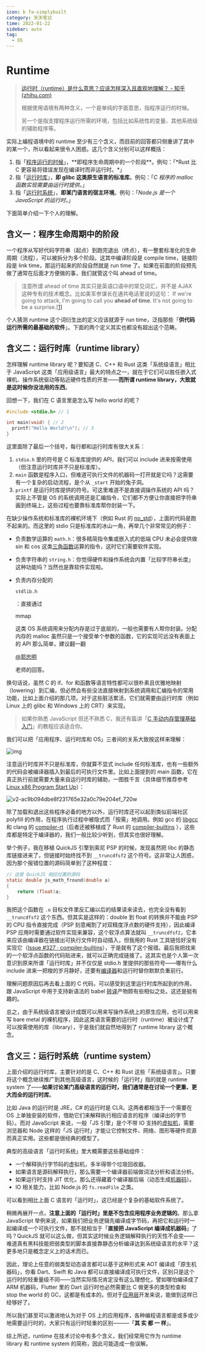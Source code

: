 ```yaml
---
icon: b fa-simplybuilt
category: 天天笔记
time: 2022-01-22
sidebar: auto
tag:
  - OS
---
```


# Runtime

> [运行时（runtime）是什么意思？应该怎样深入且直观地理解？ - 知乎 (zhihu.com)](https://www.zhihu.com/question/20607178)
>
> 根据使用语境有两种含义，一个是单纯的字面意思，指程序运行的时候。
>
> 另一个是指支撑程序运行所需的环境，包括比如系统性的变量、其他系统级的辅助程序等。

实际上编程语境中的 runtime 至少有三个含义，而目前的回答都只侧重讲了其中的某一个，所以看起来很令人困惑。这几个含义分别可以这样概括：

1. 指「[程序运行的时候](https://en.wikipedia.org/wiki/Runtime_(program_lifecycle_phase))」，**即程序生命周期中的一个阶段**。例句：「*Rust 比 C 更容易将错误发现在编译时而非运行时。*」
2. 指「[运行时库](https://en.wikipedia.org/wiki/Runtime_library)」，**即 glibc 这类原生语言的标准库**。例句：「*C 程序的 malloc 函数实现需要由运行时提供。*」
3. 指「[运行时系统](https://en.wikipedia.org/wiki/Runtime_system)」，**即某门语言的宿主环境**。例句：「*Node.js 是一个 JavaScript 的运行时。*」

下面简单介绍一下个人的理解。

## 含义一：程序生命周期中的阶段

一个程序从写好代码字符串（起点）到跑完退出（终点），有一整套标准化的生命周期（流程），可以被拆分为多个阶段。这其中编译阶段是 compile time，链接阶段是 link time，那运行起来的阶段自然就是 run time 了。如果在前面的阶段预先做了通常在后面才方便做的事，我们就管这个叫 ahead of time。

> 注意所谓 ahead of time 其实只是英语口语中的常见词汇，并不是 AJAX 这种专有的技术概念。比如美军参谋长在通共电话里说的这句：
> If we're going to attack, I'm going to call you **ahead of time**. It's not going to be a surprise.[[1\]](https://www.zhihu.com/question/20607178#ref_1)

个人猜测 runtime 这个词衍生出的定义应该就源于 run time，泛指那些「**供代码运行所需的最基础的软件**」。下面的两个定义其实也都没有超出这个范畴。

## 含义二：运行时库（runtime library）

怎样理解 runtime library 呢？要知道 C、C++ 和 Rust 这类「系统级语言」相比于 JavaScript 这类「应用级语言」最大的特点之一，就在于它们可以胜任嵌入式裸机、操作系统驱动等贴近硬件性质的开发——**而所谓 runtime library，大致就是这时候你没法用的东西**。

回想一下，我们在 C 语言里是怎么写 hello world 的呢？

```c
#include <stdio.h> // 1

int main(void) { // 2
  printf("Hello World!\n"); // 3
}
```

这里面除了最后一个括号，每行都和运行时库有很大关系：

1. `stdio.h` 里的符号是 C 标准库提供的 API，我们可以 include 进来按需使用（但注意运行时库并不只是标准库）。
2. `main` 函数是程序入口，但难道可执行文件的机器码一打开就是它吗？这需要有一个复杂的启动流程，是个从 `_start` 开始的兔子洞。
3. `printf` 是运行时库提供的符号。可这里难道不是直接调操作系统的 API 吗？实际上不管是 OS 的系统调用还是汇编指令，它们都不方便让你直接把字符串画到终端上，这些过程也要靠标准库帮你封装一下。

在缺少操作系统和标准库的裸机环境下（例如 Rust 的 [no_std](https://docs.rust-embedded.org/book/intro/no-std.html)），上面的代码是跑不起来的。而这里的 stdio 只是标准库的冰山一角，再举几个非常常见的例子：

- 负责数学运算的 `math.h`：很多精简指令集或嵌入式的低端 CPU 未必会提供做 sin 和 cos 这类[三角函数](https://www.zhihu.com/search?q=三角函数&search_source=Entity&hybrid_search_source=Entity&hybrid_search_extra={"sourceType"%3A"answer"%2C"sourceId"%3A2133648600})运算的指令，这时它们需要软件实现。

- 负责字符串的 `string.h`：你觉得硬件和操作系统会内置「比较字符串长度」这种功能吗？当然也是靠软件实现啦。

- 负责内存分配的

   

  ```
  stdlib.h
  ```

  ：直接通过

   

  mmap

   

  这类 OS 系统调用来分配内存是过于底层的，一般也需要有人帮你封装。分配内存的 malloc 虽然只是一个接受单个参数的函数，它的实现可远没有表面上的 API 那么简单，建议翻一翻

   

  [@郭忠明](https://www.zhihu.com/people/bb0d908a66935400e75154587ae4a3fb)

   

  老师的回答。

换句话说，虽然 C 的 if、for 和函数等语言特性都可以很朴素且优雅地映射（lowering）到汇编，但必然会有些没法直接映射到系统调用和汇编指令的常用功能，比如上面介绍的那几项。对于这些脏活累活，它们就需要由运行时库（例如 Linux 上的 glibc 和 Windows 上的 CRT）来实现。

> 如果你熟悉 JavaScript 但还不熟悉 C，我还有篇讲「[C 手动内存管理基础入门](https://zhuanlan.zhihu.com/p/356214452)」的教程应该适合你。

我们可以把「应用程序、运行时库和 OS」三者间的关系大致按这样来理解：

![img](https://gitee.com/yzketx/image-markdown/raw/master/img/202201221137775.jpeg)

注意运行时库并不只是标准库，你就算不显式 include 任何标准库，也有一些额外的代码会被编译器插入到最后的可执行文件里。比如上面提到的 main 函数，它在真正执行前就需要大量来自运行时库的辅助，一图胜千言（具体细节推荐参考 [Linux x86 Program Start Up](http://dbp-consulting.com/tutorials/debugging/linuxProgramStartup.html)）：

![v2-ac9b094dbe8f231765e32a0c79e204ef_720w](https://gitee.com/yzketx/image-markdown/raw/master/img/202201221139946.jpg)

除了加载和退出这些程序必备的地方以外，运行时库还可以起到类似前端社区 polyfill 的作用，在程序执行过程中被隐式而「按需」地调用。例如 gcc 的 [libgcc](https://gcc.gnu.org/onlinedocs/gccint/Libgcc.html) 和 clang 的 [compiler-rt](https://compiler-rt.llvm.org/)（后者还被移植成了 Rust 的 [compiler-builtins](https://github.com/rust-lang/compiler-builtins) ），这些库都是特定于编译器的，我们一般比较少听到，但其实也很好理解。

举个例子，我在移植 QuickJS 引擎到索尼 PSP 的时候，发现虽然把 libc 的静态库链接进来了，但链接时始终找不到 `__truncdfsf2` 这个符号。这非常让人困惑，因为那个报错位置的源码简单到了这种程度：

```c
// 这是 QuickJS 相应位置的源码
static double js_math_fround(double a)
{
    return (float)a;
}
```

我把这个函数在 `.o` 目标文件里反汇编以后的结果读来读去，也完全没有看到 `__truncdfsf2` 这个东西。但其实是这样的：double 到 float 的转换并不能由 PSP 的 CPU 指令直接完成（PSP 刻意阉割了对双精度浮点数的硬件支持），因此编译 PSP 应用时需要通过软件实现来兼容，这个软浮点算法就叫 `__truncdfsf2`，它本来应该由编译器在链接出可执行文件时自动插入，但我用的 Rust 工具链恰好没有实现它（[Issue #327 · compiler-builtins](https://github.com/rust-lang/compiler-builtins/issues/327)），于是就有了这个报错。最后我把找来的一个软浮点函数的代码贴进来，就可以正确完成链接了。这其实也是个人第一次意识到原来所谓「运行时库」并不仅仅是 stdio.h 里提供的那些符号——哪有什么 include 进来一把梭的岁月静好，还要有[编译器](https://www.zhihu.com/search?q=编译器&search_source=Entity&hybrid_search_source=Entity&hybrid_search_extra={"sourceType"%3A"answer"%2C"sourceId"%3A2133648600})和运行时替你默默负重前行。

理解问题原因后再去看上面的 C 代码，可以感受到这里运行时库所起到的作用，跟 JavaScript 中用于支持新语法的 babel [转译](https://www.zhihu.com/search?q=转译&search_source=Entity&hybrid_search_source=Entity&hybrid_search_extra={"sourceType"%3A"answer"%2C"sourceId"%3A2133648600})产物颇有些相似之处。这还是挺有趣的。

总之，由于系统级语言被设计成既可以用来写操作系统上的原生应用，也可以用来写 bare metal 的裸机程序，因此这类语言需要的运行时（runtime）被设计成了可以按需使用的库（library），于是我们就自然地得到了 runtime library 这个概念。

## 含义三：运行时系统（runtime system）

上面介绍的运行时库，主要针对的是 C、C++ 和 Rust 这些「系统级语言」。只要将这个概念继续推广到其他高级语言，这时候的「运行时」指的就是 runtime system 了——**如果讨论某门高级语言的运行时，我们通常是在讨论一个更重、更大而全的运行时库**。

比如 Java 的运行时是 JRE，C# 的运行时是 CLR。这两者都相当于一个需要在 OS 上单独安装的软件，借助它们来解释执行相应语言的程序（编译出的字节码）。而对 JavaScript 来说，一般「JS 引擎」是个不带 IO 支持的[虚拟机](https://www.zhihu.com/search?q=虚拟机&search_source=Entity&hybrid_search_source=Entity&hybrid_search_extra={"sourceType"%3A"answer"%2C"sourceId"%3A2133648600})，需要浏览器和 Node 这样的「JS 运行时」才能让它控制文件、网络、图形等硬件资源而真正实用。这些都是很经典的模型了。

典型的高级语言「运行时系统」里大概需要这些基础组件：

- 一个解释执行字节码的虚拟机，多半得带个垃圾回收器。
- 如果语言是源码解释执行，那么需要一个编译器前端做词法分析和语法分析。
- 如果运行时支持 JIT 优化，那么还得藏着个编译器后端（动态生成[机器码](https://www.zhihu.com/search?q=机器码&search_source=Entity&hybrid_search_source=Entity&hybrid_search_extra={"sourceType"%3A"answer"%2C"sourceId"%3A2133648600})）。
- IO 相关能力，比如 Node.js 的 `fs.readFile` 之类。

可以看到相比上面 C 语言的「运行时」，这已经是个复杂的基础软件系统了。

稍微再展开一点，**注意上面的「运行时」里是不包含应用程序业务逻辑的**。那么拿 JavaScript 举例来说，如果我们把业务逻辑先编译成字节码，再把它和运行时一起编译成一个可执行文件，那不就相当于「**直接把 JavaScript 编译成机器码**」了吗？QuickJS 就可以这么做，但其实这时候业务逻辑解释执行的天性不会变——难道真有黑科技能把弱类型的脚本直接靠静态分析编译达到系统级语言的水平？这更多地只是概念定义上的话术而已。

因此，理论上任意的弱类型动态语言都可以基于这种形式来 AOT 编译成「原生机器码」，你看 Dart、Swift 和 Java 都可以直接编译成可执行文件，区别只是这个运行时的轻重量级不同——当然实际情况肯定没有这么理想化，譬如哪怕编译成了 ARM 机器码，Flutter 里的 Dart 运行时也必然需要比 C 做更多的类型检查和 stop the world 的 GC，这都是有成本的。但对于[应用层](https://www.zhihu.com/search?q=应用层&search_source=Entity&hybrid_search_source=Entity&hybrid_search_extra={"sourceType"%3A"answer"%2C"sourceId"%3A2133648600})开发来说，能做到这样已经够好了。

所以我们甚至可以激进地认为对于 OS 上的应用程序，各种编程语言都是或多或少地需要运行时的，大家只有运行时轻重的区别———「**其 实 都 一 样**」。

综上所述，runtime 在技术讨论中有多个含义，我们经常用它作为 runtime library 和 runtime system 的简称，因此可能造成一些误解。